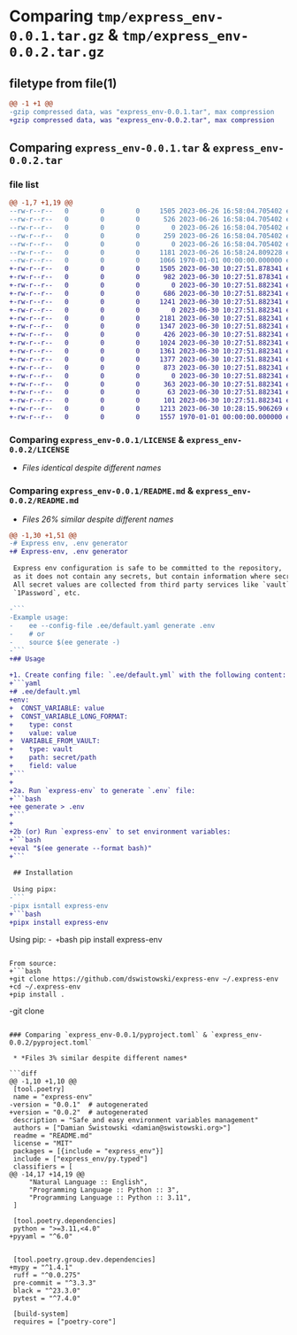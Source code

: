 # Comparing `tmp/express_env-0.0.1.tar.gz` & `tmp/express_env-0.0.2.tar.gz`

## filetype from file(1)

```diff
@@ -1 +1 @@
-gzip compressed data, was "express_env-0.0.1.tar", max compression
+gzip compressed data, was "express_env-0.0.2.tar", max compression
```

## Comparing `express_env-0.0.1.tar` & `express_env-0.0.2.tar`

### file list

```diff
@@ -1,7 +1,19 @@
--rw-r--r--   0        0        0     1505 2023-06-26 16:58:04.705402 express_env-0.0.1/LICENSE
--rw-r--r--   0        0        0      526 2023-06-26 16:58:04.705402 express_env-0.0.1/README.md
--rw-r--r--   0        0        0        0 2023-06-26 16:58:04.705402 express_env-0.0.1/express_env/__init__.py
--rw-r--r--   0        0        0      259 2023-06-26 16:58:04.705402 express_env-0.0.1/express_env/cli.py
--rw-r--r--   0        0        0        0 2023-06-26 16:58:04.705402 express_env-0.0.1/express_env/py.typed
--rw-r--r--   0        0        0     1181 2023-06-26 16:58:24.809228 express_env-0.0.1/pyproject.toml
--rw-r--r--   0        0        0     1066 1970-01-01 00:00:00.000000 express_env-0.0.1/PKG-INFO
+-rw-r--r--   0        0        0     1505 2023-06-30 10:27:51.878341 express_env-0.0.2/LICENSE
+-rw-r--r--   0        0        0      982 2023-06-30 10:27:51.878341 express_env-0.0.2/README.md
+-rw-r--r--   0        0        0        0 2023-06-30 10:27:51.882341 express_env-0.0.2/express_env/__init__.py
+-rw-r--r--   0        0        0      686 2023-06-30 10:27:51.882341 express_env-0.0.2/express_env/ast.py
+-rw-r--r--   0        0        0     1241 2023-06-30 10:27:51.882341 express_env-0.0.2/express_env/cli.py
+-rw-r--r--   0        0        0        0 2023-06-30 10:27:51.882341 express_env-0.0.2/express_env/commands/__init__.py
+-rw-r--r--   0        0        0     2181 2023-06-30 10:27:51.882341 express_env-0.0.2/express_env/commands/generate.py
+-rw-r--r--   0        0        0     1347 2023-06-30 10:27:51.882341 express_env-0.0.2/express_env/config.py
+-rw-r--r--   0        0        0      426 2023-06-30 10:27:51.882341 express_env-0.0.2/express_env/plugins/__init__.py
+-rw-r--r--   0        0        0     1024 2023-06-30 10:27:51.882341 express_env-0.0.2/express_env/plugins/base.py
+-rw-r--r--   0        0        0     1361 2023-06-30 10:27:51.882341 express_env-0.0.2/express_env/plugins/const.py
+-rw-r--r--   0        0        0     1377 2023-06-30 10:27:51.882341 express_env-0.0.2/express_env/plugins/one_password.py
+-rw-r--r--   0        0        0      873 2023-06-30 10:27:51.882341 express_env-0.0.2/express_env/plugins/vault.py
+-rw-r--r--   0        0        0        0 2023-06-30 10:27:51.882341 express_env-0.0.2/express_env/py.typed
+-rw-r--r--   0        0        0      363 2023-06-30 10:27:51.882341 express_env-0.0.2/express_env/render.py
+-rw-r--r--   0        0        0       63 2023-06-30 10:27:51.882341 express_env-0.0.2/express_env/terminal.py
+-rw-r--r--   0        0        0      101 2023-06-30 10:27:51.882341 express_env-0.0.2/express_env/types.py
+-rw-r--r--   0        0        0     1213 2023-06-30 10:28:15.906269 express_env-0.0.2/pyproject.toml
+-rw-r--r--   0        0        0     1557 1970-01-01 00:00:00.000000 express_env-0.0.2/PKG-INFO
```

### Comparing `express_env-0.0.1/LICENSE` & `express_env-0.0.2/LICENSE`

 * *Files identical despite different names*

### Comparing `express_env-0.0.1/README.md` & `express_env-0.0.2/README.md`

 * *Files 26% similar despite different names*

```diff
@@ -1,30 +1,51 @@
-# Express env, .env generator
+# Express-env, .env generator
 
 Express env configuration is safe to be committed to the repository,
 as it does not contain any secrets, but contain information where secrets are stored.
 All secret values are collected from third party services like `vault`,
 `1Password`, etc.
 
-```
-Example usage:
-    ee --config-file .ee/default.yaml generate .env
-    # or
-    source $(ee generate -)
-```
+## Usage
 
+1. Create confing file: `.ee/default.yml` with the following content:
+```yaml
+# .ee/default.yml
+env:
+  CONST_VARIABLE: value
+  CONST_VARIABLE_LONG_FORMAT:
+    type: const
+    value: value
+  VARIABLE_FROM_VAULT:
+    type: vault
+    path: secret/path
+    field: value
+```
+
+2a. Run `express-env` to generate `.env` file:
+```bash
+ee generate > .env
+```
+
+2b (or) Run `express-env` to set environment variables:
+```bash
+eval "$(ee generate --format bash)"
+```
 
 ## Installation
 
 Using pipx:
-```
-pipx isntall express-env
+```bash
+pipx install express-env
 ```
 
 Using pip:
-```
+```bash
 pip install express-env
 ```
 
 From source:
+```bash
+git clone https://github.com/dswistowski/express-env ~/.express-env
+cd ~/.express-env
+pip install .
 ```
-git clone
```

### Comparing `express_env-0.0.1/pyproject.toml` & `express_env-0.0.2/pyproject.toml`

 * *Files 3% similar despite different names*

```diff
@@ -1,10 +1,10 @@
 [tool.poetry]
 name = "express-env"
-version = "0.0.1"  # autogenerated
+version = "0.0.2"  # autogenerated
 description = "Safe and easy environment variables management"
 authors = ["Damian Świstowski <damian@swistowski.org>"]
 readme = "README.md"
 license = "MIT"
 packages = [{include = "express_env"}]
 include = ["express_env/py.typed"]
 classifiers = [
@@ -14,17 +14,19 @@
     "Natural Language :: English",
     "Programming Language :: Python :: 3",
     "Programming Language :: Python :: 3.11",
 ]
 
 [tool.poetry.dependencies]
 python = ">=3.11,<4.0"
+pyyaml = "^6.0"
 
 
 [tool.poetry.group.dev.dependencies]
+mypy = "^1.4.1"
 ruff = "^0.0.275"
 pre-commit = "^3.3.3"
 black = "^23.3.0"
 pytest = "^7.4.0"
 
 [build-system]
 requires = ["poetry-core"]
```

